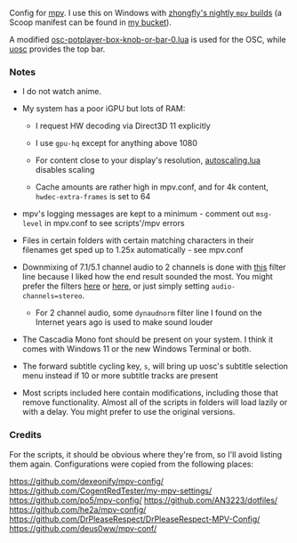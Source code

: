 Config for [mpv](https://mpv.io/). I use this on Windows with [zhongfly's nightly `mpv` builds](https://github.com/zhongfly/mpv-winbuild/) (a Scoop manifest can be found in [my bucket](https://github.com/qwerty12/scoop-alts)).

A modified [osc-potplayer-box-knob-or-bar-0.lua](https://github.com/422658476/MPV-EASY-Player/blob/master/mpv-easy-data/osc-style/osc-potplayer-box-knob-or-bar-0.lua) is used for the OSC, while [uosc](https://github.com/darsain/uosc) provides the top bar.

### Notes

* I do not watch anime.

* My system has a poor iGPU but lots of RAM:

    * I request HW decoding via Direct3D 11 explicitly

    * I use `gpu-hq` except for anything above 1080

    * For content close to your display's resolution, [autoscaling.lua](https://github.com/kevinlekiller/mpv_scripts/blob/master/autoscaling/auto_scaling.lua) disables scaling

    * Cache amounts are rather high in mpv.conf, and for 4k content, `hwdec-extra-frames` is set to 64
    
* mpv's logging messages are kept to a minimum - comment out `msg-level` in mpv.conf to see scripts'/mpv errors

* Files in certain folders with certain matching characters in their filenames get sped up to 1.25x automatically - see mpv.conf

* Downmixing of 7.1/5.1 channel audio to 2 channels is done with [this](https://github.com/mpv-player/mpv/issues/6343#issuecomment-517212825) filter line because I liked how the end result sounded the most. You might prefer the filters [here](https://github.com/mpv-player/mpv/issues/6563) or [here](https://github.com/DrPleaseRespect/DrPleaseRespect-MPV-Config/blob/main/mpv.conf#L90), or just simply setting `audio-channels=stereo`.

    * For 2 channel audio, some `dynaudnorm` filter line I found on the Internet years ago is used to make sound louder

* The Cascadia Mono font should be present on your system. I think it comes with Windows 11 or the new Windows Terminal or both.

* The forward subtitle cycling key, `s`, will bring up uosc's subtitle selection menu instead if 10 or more subtitle tracks are present

* Most scripts included here contain modifications, including those that remove functionality. Almost all of the scripts in folders will load lazily or with a delay. You might prefer to use the original versions.

### Credits

For the scripts, it should be obvious where they're from, so I'll avoid listing them again. Configurations were copied from the following places:

https://github.com/dexeonify/mpv-config/
https://github.com/CogentRedTester/my-mpv-settings/
https://github.com/po5/mpv-config/
https://github.com/AN3223/dotfiles/
https://github.com/he2a/mpv-config/
https://github.com/DrPleaseRespect/DrPleaseRespect-MPV-Config/
https://github.com/deus0ww/mpv-conf/

